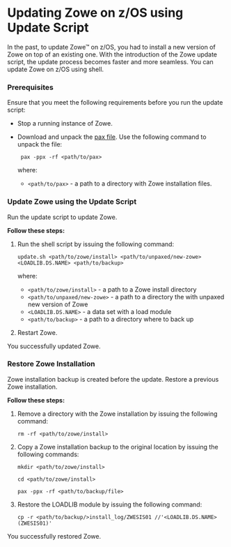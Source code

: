# Updating Zowe on z/OS using Update Script

In the past, to update Zowe&trade; on z/OS, you had to install a new version of Zowe on top of an existing one. With the introduction of the Zowe update script, the update process becomes faster and more seamless. You can update Zowe on z/OS using shell.

### Prerequisites

Ensure that you meet the following requirements before you run the update script:

  - Stop a running instance of Zowe.
  - Download and unpaсk the [pax file](https://zowe.org/#download). Use the following command to unpack the file:
    ```
     pax -ppx -rf <path/to/pax>
    ```
    where:

    - `<path/to/pax>` - a path to a directory with Zowe installation files.

### Update Zowe using the Update Script

Run the update script to update Zowe.

**Follow these steps:**

1. Run the shell script by issuing the following command: 

    ```
    update.sh <path/to/zowe/install> <path/to/unpaxed/new-zowe> <LOADLIB.DS.NAME> <path/to/backup>
    ```
    where:
    - `<path/to/zowe/install>` - a path to a Zowe install directory
    - `<path/to/unpaxed/new-zowe>` - a path to a directory the with unpaxed new version of Zowe
    - `<LOADLIB.DS.NAME>` - a data set with a load module
    - `<path/to/backup>` - a path to a directory where to back up
            
2. Restart Zowe.

You successfully updated Zowe.

### Restore Zowe Installation 

Zowe installation backup is created before the update. Restore a previous Zowe installation. 

**Follow these steps:**

1. Remove a directory with the Zowe installation by issuing the following command:
   ```
   rm -rf <path/to/zowe/install>
   ```
2. Copy a Zowe installation backup to the original location by issuing the following commands:
   ```   
   mkdir <path/to/zowe/install>

   cd <path/to/zowe/install>

   pax -ppx -rf <path/to/backup/file>
   ```
3. Restore the LOADLIB module by issuing the following command:
    ```
    cp -r <path/to/backup/>install_log/ZWESIS01 //'<LOADLIB.DS.NAME>(ZWESIS01)'
    ```
You successfully restored Zowe.
